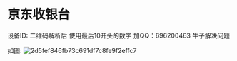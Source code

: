# 京东收银台

设备ID:
二维码解析后 使用最后10开头的数字
加QQ：696200463 牛子解决问题


如图:
![2d5fef846fb73c691df7c8fe9f2effc7](https://github.com/user-attachments/assets/21eb73a8-8bcb-4f1d-83c1-b3735dd85cdb)
